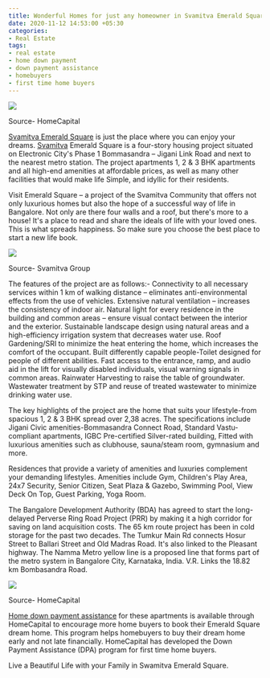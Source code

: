 ```yaml
---
title: Wonderful Homes for just any homeowner in Svamitva Emerald Square
date: 2020-11-12 14:53:00 +05:30
categories:
- Real Estate
tags:
- real estate
- home down payment
- down payment assistance
- homebuyers
- first time home buyers
---
```


**[![](https://lh3.googleusercontent.com/_e9_q0tJzMMJcSM1sdI4m234WkIE6M_qAbSHbdyk6zBMymBEcAndDfS8CAW1cFT7k7Kg0YNo3KYA7lm_S5rti0PRFLwjcPOL-MTVNxS5gZjU8yGmPwndMiBDNP4RaVSOhvsG4ABM)](https://homecapital.in/project/137/svamitva-emerald-square)**

Source- HomeCapital

[Svamitva Emerald Square](https://homecapital.in/project/137/svamitva-emerald-square) is just the place where you can enjoy your dreams. [Svamitva](https://homecapital.in/offering/developer/svamitva-developer) Emerald Square is a four-story housing project situated on Electronic City's Phase 1 Bommasandra – Jigani Link Road and next to the nearest metro station. The project apartments 1, 2 & 3 BHK apartments and all high-end amenities at affordable prices, as well as many other facilities that would make life Simple, and idyllic for their residents.

Visit Emerald Square – a project of the Svamitva Community that offers not only luxurious homes but also the hope of a successful way of life in Bangalore. Not only are there four walls and a roof, but there's more to a house! It's a place to read and share the ideals of life with your loved ones. This is what spreads happiness. So make sure you choose the best place to start a new life book.

**![](https://lh3.googleusercontent.com/m2C50lNna2_5Di70DtqvbVjMiyfab1zpz9nu_dzYvTNhhka8QTDimK2rsB71yXzBqu47KZZECj7LRnHZAmFNZv8N_WKvikIf0Ty69pTiIhCB6wETMjHsetXTEmFij8afHavxDwdG)**

Source- Svamitva Group

The features of the project are as follows:- Connectivity to all necessary services within 1 km of walking distance – eliminates anti-environmental effects from the use of vehicles. Extensive natural ventilation – increases the consistency of indoor air. Natural light for every residence in the building and common areas – ensure visual contact between the interior and the exterior. Sustainable landscape design using natural areas and a high-efficiency irrigation system that decreases water use. Roof Gardening/SRI to minimize the heat entering the home, which increases the comfort of the occupant. Built differently capable people-Toilet designed for people of different abilities. Fast access to the entrance, ramp, and audio aid in the lift for visually disabled individuals, visual warning signals in common areas. Rainwater Harvesting to raise the table of groundwater. Wastewater treatment by STP and reuse of treated wastewater to minimize drinking water use.

The key highlights of the project are the home that suits your lifestyle-from spacious 1, 2 & 3 BHK spread over 2,38 acres. The specifications include Jigani Civic amenities-Bommasandra Connect Road, Standard Vastu-compliant apartments, IGBC Pre-certified Silver-rated building, Fitted with luxurious amenities such as clubhouse, sauna/steam room, gymnasium and more.

Residences that provide a variety of amenities and luxuries complement your demanding lifestyles. Amenities include Gym, Children's Play Area, 24x7 Security, Senior Citizen, Seat Plaza & Gazebo, Swimming Pool, View Deck On Top, Guest Parking, Yoga Room.

The Bangalore Development Authority (BDA) has agreed to start the long-delayed Perverse Ring Road Project (PRR) by making it a high corridor for saving on land acquisition costs. The 65 km route project has been in cold storage for the past two decades. The Tumkur Main Rd connects Hosur Street to Ballari Street and Old Madras Road. It's also linked to the Pleasant highway. The Namma Metro yellow line is a proposed line that forms part of the metro system in Bangalore City, Karnataka, India. V.R. Links the 18.82 km Bombasandra Road.

**![](https://lh6.googleusercontent.com/bPpzHGIpivHN70AuzpFcHYKslqCZJ7MH6n2jjAw2IQ4qr7Cz0oh1IgQaL9K5C3M55iMMPzy1aDEsbAtEo3ed7NS9r65qB6tg4WPtLpgyjx2lsM8JwfiYy1yj0BiINqvheE9OUc9G)**

Source- HomeCapital

[Home down payment assistance](https://homecapital.in/signup) for these apartments is available through HomeCapital to encourage more home buyers to book their Emerald Square dream home. This program helps homebuyers to buy their dream home early and not late financially. HomeCapital has developed the Down Payment Assistance (DPA) program for first time home buyers.

Live a Beautiful Life with your Family in Swamitva Emerald Square.